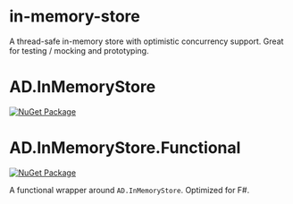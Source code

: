 # in-memory-store
A thread-safe in-memory store with optimistic concurrency support. Great for testing / mocking and prototyping.
# AD.InMemoryStore
[![NuGet Package](https://img.shields.io/nuget/v/AndreasDorfer.InMemoryStore.svg)](https://www.nuget.org/packages/AndreasDorfer.InMemoryStore/)
# AD.InMemoryStore.Functional
[![NuGet Package](https://img.shields.io/nuget/v/AndreasDorfer.InMemoryStore.Functional.svg)](https://www.nuget.org/packages/AndreasDorfer.InMemoryStore.Functional/)

A functional wrapper around `AD.InMemoryStore`. Optimized for F#.
